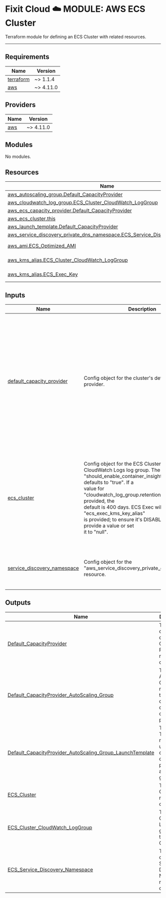 # Fixit Cloud ☁️ MODULE: AWS ECS Cluster

Terraform module for defining an ECS Cluster with related resources.

---

<!-- prettier-ignore-start -->
<!-- BEGINNING OF PRE-COMMIT-TERRAFORM DOCS HOOK -->
## Requirements

| Name | Version |
|------|---------|
| <a name="requirement_terraform"></a> [terraform](#requirement\_terraform) | ~> 1.1.4 |
| <a name="requirement_aws"></a> [aws](#requirement\_aws) | ~> 4.11.0 |

## Providers

| Name | Version |
|------|---------|
| <a name="provider_aws"></a> [aws](#provider\_aws) | ~> 4.11.0 |

## Modules

No modules.

## Resources

| Name | Type |
|------|------|
| [aws_autoscaling_group.Default_CapacityProvider](https://registry.terraform.io/providers/hashicorp/aws/latest/docs/resources/autoscaling_group) | resource |
| [aws_cloudwatch_log_group.ECS_Cluster_CloudWatch_LogGroup](https://registry.terraform.io/providers/hashicorp/aws/latest/docs/resources/cloudwatch_log_group) | resource |
| [aws_ecs_capacity_provider.Default_CapacityProvider](https://registry.terraform.io/providers/hashicorp/aws/latest/docs/resources/ecs_capacity_provider) | resource |
| [aws_ecs_cluster.this](https://registry.terraform.io/providers/hashicorp/aws/latest/docs/resources/ecs_cluster) | resource |
| [aws_launch_template.Default_CapacityProvider](https://registry.terraform.io/providers/hashicorp/aws/latest/docs/resources/launch_template) | resource |
| [aws_service_discovery_private_dns_namespace.ECS_Service_Discovery_Namespace](https://registry.terraform.io/providers/hashicorp/aws/latest/docs/resources/service_discovery_private_dns_namespace) | resource |
| [aws_ami.ECS_Optimized_AMI](https://registry.terraform.io/providers/hashicorp/aws/latest/docs/data-sources/ami) | data source |
| [aws_kms_alias.ECS_Cluster_CloudWatch_LogGroup](https://registry.terraform.io/providers/hashicorp/aws/latest/docs/data-sources/kms_alias) | data source |
| [aws_kms_alias.ECS_Exec_Key](https://registry.terraform.io/providers/hashicorp/aws/latest/docs/data-sources/kms_alias) | data source |

## Inputs

| Name | Description | Type | Default | Required |
|------|-------------|------|---------|:--------:|
| <a name="input_default_capacity_provider"></a> [default\_capacity\_provider](#input\_default\_capacity\_provider) | Config object for the cluster's default capacity provider. | <pre>object({<br>    name = optional(string)<br>    tags = optional(map(string))<br>    autoscaling_group = optional(object({<br>      name = optional(string)<br>      tags = optional(map(string))<br>      launch_template = optional(object({<br>        name        = optional(string)<br>        description = optional(string)<br>        tags        = optional(map(string))<br>      }))<br>    }))<br>  })</pre> | <pre>{<br>  "autoscaling_group": {<br>    "launch_template": {<br>      "description": "Terraform-managed launch template for an ECS Cluster's default capacity provider.",<br>      "name": "Default_CapacityProvider_LaunchTemplate",<br>      "tags": {<br>        "Name": "Default_CapacityProvider_LaunchTemplate"<br>      }<br>    },<br>    "name": "Default_CapacityProvider_AutoScaling_Group",<br>    "tags": {<br>      "Name": "Default_CapacityProvider_AutoScaling_Group"<br>    }<br>  },<br>  "name": "Default_CapacityProvider",<br>  "tags": {<br>    "Name": "Default_CapacityProvider"<br>  }<br>}</pre> | no |
| <a name="input_ecs_cluster"></a> [ecs\_cluster](#input\_ecs\_cluster) | Config object for the ECS Cluster and its CloudWatch Logs log group. The<br>"should\_enable\_container\_insights" property defaults to "true". If a<br>value for "cloudwatch\_log\_group.retention\_in\_days" is not provided, the<br>default is 400 days. ECS Exec will be enabled if "ecs\_exec\_kms\_key\_alias"<br>is provided; to ensure it's DISABLED, simply don't provide a value or set<br>it to "null". | <pre>object({<br>    name                             = string<br>    capacity_provider_arns           = optional(list(string))<br>    should_enable_container_insights = optional(bool)<br>    ecs_exec_kms_key_alias           = optional(string)<br>    tags                             = optional(map(string))<br>    cloudwatch_log_group = object({<br>      name              = string<br>      kms_key_alias     = string<br>      retention_in_days = optional(number)<br>      tags              = optional(map(string))<br>    })<br>  })</pre> | n/a | yes |
| <a name="input_service_discovery_namespace"></a> [service\_discovery\_namespace](#input\_service\_discovery\_namespace) | Config object for the "aws\_service\_discovery\_private\_dns\_namespace" resource. | <pre>object({<br>    name        = string<br>    description = string<br>    vpc_id      = string<br>    tags        = optional(map(string))<br>  })</pre> | n/a | yes |

## Outputs

| Name | Description |
|------|-------------|
| <a name="output_Default_CapacityProvider"></a> [Default\_CapacityProvider](#output\_Default\_CapacityProvider) | The cluster's default Capacity Provider resource object. |
| <a name="output_Default_CapacityProvider_AutoScaling_Group"></a> [Default\_CapacityProvider\_AutoScaling\_Group](#output\_Default\_CapacityProvider\_AutoScaling\_Group) | The AutoScaling Group resource of the cluster's default capacity provider. |
| <a name="output_Default_CapacityProvider_AutoScaling_Group_LaunchTemplate"></a> [Default\_CapacityProvider\_AutoScaling\_Group\_LaunchTemplate](#output\_Default\_CapacityProvider\_AutoScaling\_Group\_LaunchTemplate) | The Launch Template resource used in the default capacity provider's autoscaling group. |
| <a name="output_ECS_Cluster"></a> [ECS\_Cluster](#output\_ECS\_Cluster) | The ECS Cluster resource object. |
| <a name="output_ECS_Cluster_CloudWatch_LogGroup"></a> [ECS\_Cluster\_CloudWatch\_LogGroup](#output\_ECS\_Cluster\_CloudWatch\_LogGroup) | The CloudWatch Logs log group for the ECS Cluster. |
| <a name="output_ECS_Service_Discovery_Namespace"></a> [ECS\_Service\_Discovery\_Namespace](#output\_ECS\_Service\_Discovery\_Namespace) | The cluster's Service Discovery Namespace resource object. |
<!-- END OF PRE-COMMIT-TERRAFORM DOCS HOOK -->
<!-- prettier-ignore-end -->
